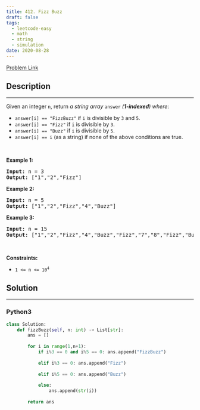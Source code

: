 ```yaml
---
title: 412. Fizz Buzz
draft: false
tags: 
  - leetcode-easy
  - math
  - string
  - simulation
date: 2020-08-28
---
```


[Problem Link](https://leetcode.com/problems/fizz-buzz/)

## Description

---
<p>Given an integer <code>n</code>, return <em>a string array </em><code>answer</code><em> (<strong>1-indexed</strong>) where</em>:</p>

<ul>
	<li><code>answer[i] == &quot;FizzBuzz&quot;</code> if <code>i</code> is divisible by <code>3</code> and <code>5</code>.</li>
	<li><code>answer[i] == &quot;Fizz&quot;</code> if <code>i</code> is divisible by <code>3</code>.</li>
	<li><code>answer[i] == &quot;Buzz&quot;</code> if <code>i</code> is divisible by <code>5</code>.</li>
	<li><code>answer[i] == i</code> (as a string) if none of the above conditions are true.</li>
</ul>

<p>&nbsp;</p>
<p><strong class="example">Example 1:</strong></p>
<pre><strong>Input:</strong> n = 3
<strong>Output:</strong> ["1","2","Fizz"]
</pre><p><strong class="example">Example 2:</strong></p>
<pre><strong>Input:</strong> n = 5
<strong>Output:</strong> ["1","2","Fizz","4","Buzz"]
</pre><p><strong class="example">Example 3:</strong></p>
<pre><strong>Input:</strong> n = 15
<strong>Output:</strong> ["1","2","Fizz","4","Buzz","Fizz","7","8","Fizz","Buzz","11","Fizz","13","14","FizzBuzz"]
</pre>
<p>&nbsp;</p>
<p><strong>Constraints:</strong></p>

<ul>
	<li><code>1 &lt;= n &lt;= 10<sup>4</sup></code></li>
</ul>


## Solution

---
### Python3
``` py title='fizz-buzz'
class Solution:
    def fizzBuzz(self, n: int) -> List[str]:
        ans = []
        
        for i in range(1,n+1):
            if i%3 == 0 and i%5 == 0: ans.append("FizzBuzz")
            
            elif i%3 == 0: ans.append("Fizz")
                
            elif i%5 == 0: ans.append("Buzz")
            
            else:
                ans.append(str(i))
        
        return ans
```

